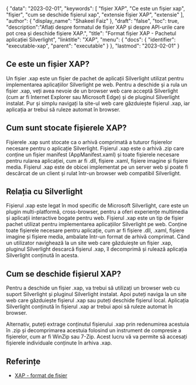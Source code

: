 {
"data": "2023-02-01",
  "keywords": [
"fișier XAP",
"Ce este un fișier xap",
"fişier",
"cum se deschide fișierul xap",
"extensie fișier XAP",
"extensie"
],
  "author": {
"display_name": "Shakeel Faiz"
},
"draft": "false",
"toc": true,
  "description":"Aflați despre formatul de fișier XAP și despre API-urile care pot crea și deschide fișiere XAP.",
"title": "Format fișier XAP - Pachetul aplicației Silverlight",
  "linktitle": "XAP",
  "menu": {
    "docs": {
      "identifier": "executable-xap",
      "parent": "executable"
}
},
"lastmod": "2023-02-01"
}

## Ce este un fișier XAP?

Un fișier .xap este un fișier de pachet de aplicații Silverlight utilizat pentru implementarea aplicațiilor Silverlight pe web. Pentru a deschide și a rula un fișier .xap, veți avea nevoie de un browser web care acceptă Silverlight (cum ar fi Internet Explorer sau Microsoft Edge) și de pluginul Silverlight instalat. Pur și simplu navigați la site-ul web care găzduiește fișierul .xap, iar aplicația ar trebui să ruleze automat în browser.

## Cum sunt stocate fișierele XAP?

Fișierele .xap sunt stocate ca o arhivă comprimată a tuturor fișierelor necesare pentru o aplicație Silverlight. Fișierul .xap este o arhivă .zip care conține un fișier manifest (AppManifest.xaml) și toate fișierele necesare pentru rularea aplicației, cum ar fi .dll, fișiere .xaml, fișiere imagine și fișiere media. Fișierul .xap este de obicei implementat pe un server web și poate fi descărcat de un client și rulat într-un browser web compatibil Silverlight.

## Relația cu Silverlight

Fișierul .xap este legat în mod specific de Microsoft Silverlight, care este un plugin multi-platformă, cross-browser, pentru a oferi experiențe multimedia și aplicații interactive bogate pentru web. Fișierul .xap este un tip de fișier pachet utilizat pentru implementarea aplicațiilor Silverlight pe web. Conține toate fișierele necesare pentru aplicație, cum ar fi fișiere .dll, .xaml, fișiere imagine și fișiere media, ambalate într-un format de arhivă comprimat. Când un utilizator navighează la un site web care găzduiește un fișier .xap, pluginul Silverlight descarcă fișierul .xap, îl decomprimă și rulează aplicația Silverlight conținută în acesta.

## Cum se deschide fișierul XAP?

Pentru a deschide un fișier .xap, va trebui să utilizați un browser web cu suport Silverlight și pluginul Silverlight instalat. Apoi puteți naviga la un site web care găzduiește fișierul .xap sau puteți deschide fișierul local. Aplicația Silverlight conținută în fișierul .xap ar trebui apoi să ruleze automat în browser.

Alternativ, puteți extrage conținutul fișierului .xap prin redenumirea acestuia în .zip și decomprimarea acestuia folosind un instrument de compresie a fișierelor, cum ar fi WinZip sau 7-Zip. Acest lucru vă va permite să accesați fișierele individuale conținute în arhiva .xap.

## Referințe
* [XAP - format de fișier](https://en.wikipedia.org/wiki/XAP_(file_format))

